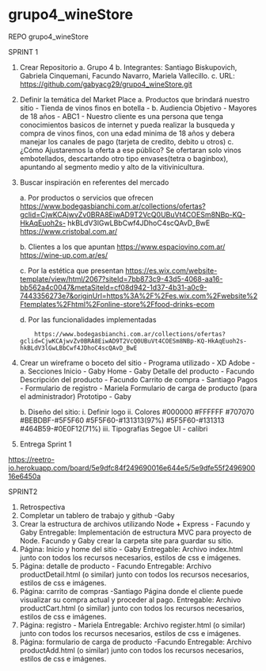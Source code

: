 # grupo4_wineStore
REPO grupo4_wineStore

SPRINT 1

1.	Crear Repositorio
      a.	Grupo 4
      b.	Integrantes: Santiago Biskupovich, Gabriela Cinquemani, Facundo Navarro, Mariela Vallecillo.
      c.	URL: https://github.com/gabyacg29/grupo4_wineStore.git
2.	Definir la temática del Market Place
      a.	Productos que brindará nuestro sitio - Tienda de vinos finos en botella -
      b.	Audiencia Objetivo - Mayores de 18 años  - ABC1 - Nuestro cliente es una persona que tenga conocimientos basicos de internet y pueda realizar la busqueda y compra de vinos finos, con una edad minima de 18 años y debera manejar los canales de pago (tarjeta de credito, debito u otros)
      c.	¿Cómo Ajustaremos la oferta a ese público? Se ofertaran solo vinos embotellados, descartando otro tipo envases(tetra o baginbox), apuntando al segmento medio y alto de la vitivinicultura.
3.	Buscar inspiración en referentes del mercado
      
      a.	Por productos o servicios que ofrecen
       https://www.bodegasbianchi.com.ar/collections/ofertas?gclid=CjwKCAjwvZv0BRA8EiwAD9T2VcQ0UBuVt4COESm8NBp-KQ-HkAqEuoh2s-        hkBLdV3lGwLBbCwf4JDhoC4scQAvD_BwE
       https://www.cristobal.com.ar/
       
      b.	Clientes a los que apuntan
      https://www.espaciovino.com.ar/
      https://wine-up.com.ar/es/
      
      c.	Por la estética que presentan
      https://es.wix.com/website-template/view/html/2067?siteId=7bb873c9-43d5-4068-aa16-bb562a4c0047&metaSiteId=cf08d942-1d37-4b31-a0c9-7443356273e7&originUrl=https%3A%2F%2Fes.wix.com%2Fwebsite%2Ftemplates%2Fhtml%2Fonline-store%2Ffood-drinks-ecom
      
      d.	Por las funcionalidades implementadas
      
            https://www.bodegasbianchi.com.ar/collections/ofertas?gclid=CjwKCAjwvZv0BRA8EiwAD9T2VcQ0UBuVt4COESm8NBp-KQ-HkAqEuoh2s-      hkBLdV3lGwLBbCwf4JDhoC4scQAvD_BwE
            
            
4.	Crear un wireframe o boceto del sitio - Programa utilizado - XD Adobe -
      a.	Secciones
                  Inicio - Gaby
            	Home - Gaby
            	Detalle del producto - Facundo
                        Descripción del producto - Facundo
            	Carrito de compra - Santiago
            	      Pagos - 
                  Formulario de registro - Mariela
            	Formulario de carga de producto (para el administrador)
                  Prototipo - Gaby
                  
                  
      b.	Diseño del sitio:
            i.	Definir logo
            ii.	Colores
                  #000000
                  #FFFFFF
                  #707070
                  #BEBDBF-#5F5F60
                  #5F5F60-#131313(97%)
                  #5F5F60-#131313
                  #464B59-#0E0F12(71%)
            iii.	Tipografías
                 Segoe UI - calibri
5.	Entrega Sprint 1

https://reetro-io.herokuapp.com/board/5e9dfc84f249690016e644e5/5e9dfe55f249690016e6450a

SPRINT2


1.	Retrospectiva
2.	Completar un tablero de trabajo y github -Gaby
3.	Crear la estructura de archivos utilizando Node + Express - Facundo y Gaby
      Entregable: Implementación de estructura MVC para proyecto de Node. Facundo y Gaby
      crear la carpeta site para guardar su sitio.
4.	Página: Inicio y home del sitio - Gaby
      Entregable: Archivo index.html junto con todos los recursos necesarios, estilos de css e imágenes.
5.	Página: detalle de producto - Facundo
      Entregable: Archivo productDetail.html (o similar) junto con todos los recursos necesarios, estilos de css e imágenes.
6.	Página: carrito de compras -Santiago
      Página donde el cliente puede visualizar su compra actual y proceder al pago. 
      Entregable: Archivo productCart.html (o similar) junto con todos los recursos necesarios, estilos de css e imágenes.
7.	Página: registro - Mariela
      Entregable: Archivo register.html (o similar) junto con todos los recursos necesarios, estilos de css e imágenes.
8.	Página: formulario de carga de producto -Facundo
      Entregable: Archivo productAdd.html (o similar) junto con todos los recursos necesarios, estilos de css e imágenes.

